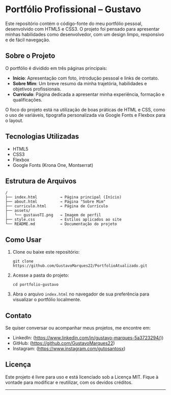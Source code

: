 # Portfólio Profissional – Gustavo

Este repositório contém o código-fonte do meu portfólio pessoal, desenvolvido com HTML5 e CSS3. O projeto foi pensado para apresentar minhas habilidades como desenvolvedor, com um design limpo, responsivo e de fácil navegação.

## Sobre o Projeto

O portfólio é dividido em três páginas principais:

* **Início**: Apresentação com foto, introdução pessoal e links de contato.
* **Sobre Mim**: Um breve resumo da minha trajetória, habilidades e objetivos profissionais.
* **Currículo**: Página dedicada a apresentar minha experiência, formação e qualificações.

O foco do projeto está na utilização de boas práticas de HTML e CSS, como o uso de variáveis, tipografia personalizada via Google Fonts e Flexbox para o layout.

## Tecnologias Utilizadas

* HTML5
* CSS3
* Flexbox
* Google Fonts (Krona One, Montserrat)

## Estrutura de Arquivos

```
/
├── index.html          → Página principal (Início)
├── about.html          → Página "Sobre Mim"
├── curriculo.html      → Página de Currículo
├── assets/
│   └── gustavoTI.png   → Imagem de perfil
├── style.css           → Estilos aplicados ao site
└── README.md           → Documentação do projeto
```

## Como Usar

1. Clone ou baixe este repositório:

   ```
   git clone https://github.com/GustavoMarques22/PortfolioAtualizado.git
   ```

2. Acesse a pasta do projeto:

   ```
   cd portfolio-gustavo
   ```

3. Abra o arquivo `index.html` no navegador de sua preferência para visualizar o portfólio localmente.

## Contato

Se quiser conversar ou acompanhar meus projetos, me encontre em:

* LinkedIn: (https://www.linkedin.com/in/gustavo-marques-5a3723294/))
* GitHub: (https://github.com/GustavoMarques22)
* Instagram: (https://www.instagram.com/gutosantosx)

## Licença

Este projeto é livre para uso e está licenciado sob a Licença MIT. Fique à vontade para modificar e reutilizar, com os devidos créditos.

---
